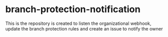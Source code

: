 # branch-protection-notification
This is the repository is created to listen the organizational webhook, update the branch protection rules and create an issue to notify the owner
